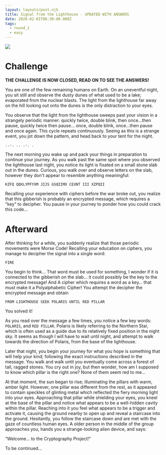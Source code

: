 ```yaml
---
layout: layouts/post.njk
title: Signal from the Lighthouse - UPDATED WITH ANSWERS
date: 2020-02-01T06:30:00.000Z
tags:
  - round_1
  - easy
---
```

![](/images/deserted_lighthouse.jpg)

# Challenge

**THE CHALLENGE IS NOW CLOSED, READ ON TO SEE THE ANSWERS!**

You are one of the few remaining humans on Earth. On an uneventful night, you sit still and observe the dusty dunes of what used to be a lake; evaporated from the nuclear blasts. The light from the lighthouse far away on the hill looking out onto the dunes is the only distraction to your eyes.

You observe that the light from the lighthouse sweeps past your vision in a strangely periodic manner: quickly twice, double blink, then once…then pause,  quickly twice then pause... once, double blink, once…then pause and once again. This cycle repeats continuously. Seeing as this is a strange event, you jot down the pattern, and head back to your tent for the night.

`..-. .. .-. .`

The next morning you wake up and pack your things in preparation to continue your journey. As you walk past the same spot where you observed the lighthouse last night, you notice its light is fixated on a small stone slab out in the dunes. Curious, you walk over and observe letters on the slab, however they don't appear to resemble anything meaningful:

`KZFQ QQXLYPFYXM JIJS GSQIIMX CEXNT III XZPQII`

Recalling your experience with ciphers before the war broke out, you realize that this gibberish is probably an encrypted message, which requires a "key" to decipher. You pause in your journey to ponder how you could crack this code...

# Afterward

After thinking for a while, you suddenly realize that those periodic movements were Morse Code! Recalling your education on ciphers, you manage to decipher the signal into a single word:

`FIRE` 

You begin to think… That word must be used for something, I wonder if it is connected to the gibberish on the slab… it could possibly be the key to the encrypted message! And A cipher which requires a word as a key… that must make it a Polyalphabetic Cipher! You attempt the decipher the encrypted message and obtain 

`FROM LIGHTHOUSE SEEK POLARIS UNTIL RED PILLAR`

You solved it!

As you read over the message a few times, you notice a few key words: `POLARIS`, and `RED PILLAR`. Polaris is likely referring to the Northern Star, which is often used as a guide due to its relatively fixed position in the night sky. It seems as though I will have to wait until night, and attempt to walk towards the direction of Polaris, from the base of the lighthouse.

Later that night, you begin your journey for what you hope is something that will help your kind; following the exact instructions described in the message. You walk and walk until you eventually come across a forest of tall, ragged stones. You cry out in joy, but then wonder, how am I supposed to know which pillar is the right one? None of them seem red to me…

At that moment, the sun began to rise; illuminating the pillars with warm, amber light. However, one pillar was different from the rest, as it appeared to contain speckles of glinting metal which reflected the fiery morning light into your eyes. Approaching that pillar while shielding your eyes, you kneel at the base of the pillar and notice what appears to be a well-hidden cavity within the pillar. Reaching into it you feel what appears to be a trigger and activate it, causing the ground nearby to open up and reveal a staircase into the ground. Hesitantly, you follow the staircase down and are met with the gaze of countless human eyes. A older person in the middle of the group approaches you, hands you a strange-looking alien device, and says:

“Welcome... to the Cryptography Project!”

To be continued...


